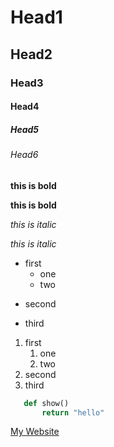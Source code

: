 <!-- Head -->
# Head1
## Head2
### Head3
#### Head4
##### Head5
###### Head6
<!-- bold-->
**this is bold**

__this is bold__
<!-- italic-->
*this is italic*

_this is italic_

<!-- U list -->
+ first
	+ one
	- two
- second
* third


<!-- O list -->

1. first
    1. one
    1. two
2. second
3. third

<!-- code -->
 ```python
    def show()
        return "hello"
 ```

 <!-- link -->
[My Website](https://www.mongard.ir/one_part, 'my website')

